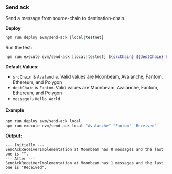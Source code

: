 ### Send ack

Send a message from source-chain to destination-chain.

**Deploy**

```bash
npm run deploy evm/send-ack [local|testnet]
```

Run the test:

```bash
npm run execute evm/send-ack [local|testnet] ${srcChain} ${destChain} ${message}
```

**Default Values**:

-   `srcChain` is `Avalanche`. Valid values are Moonbeam, Avalanche, Fantom, Ethereum, and Polygon
-   `destChain` is `Fantom`. Valid values are Moonbeam, Avalanche, Fantom, Ethereum, and Polygon
-   `message` is `Hello World`

#### Example

```bash
npm run deploy evm/send-ack local
npm run execute evm/send-ack local "Avalanche" "Fantom" 'Received'
```

**Output:**

```
--- Initially ---
SendAckReceiverImplementation at Moonbeam has 0 messages and the last one is "".
--- After ---
SendAckReceiverImplementation at Moonbeam has 1 messages and the last one is "Received".
```
